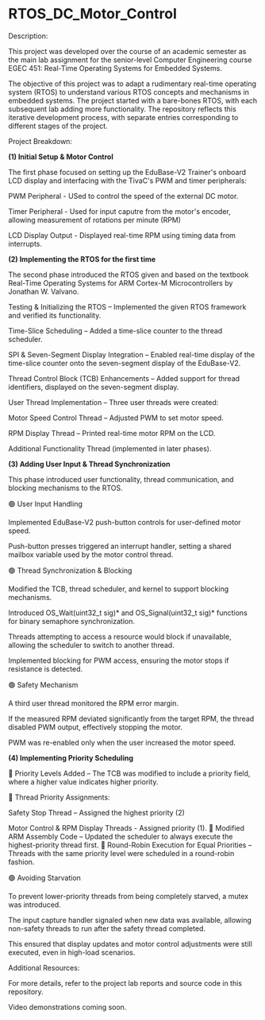 # RTOS_DC_Motor_Control

Description:

This project was developed over the course of an academic semester as the main lab assignment for the senior-level Computer Engineering course EGEC 451: Real-Time Operating Systems for Embedded Systems.

The objective of this project was to adapt a rudimentary real-time operating system (RTOS) to understand various RTOS concepts and mechanisms in embedded systems. The project started with a bare-bones RTOS, with each subsequent lab adding more functionality. The repository reflects this iterative development process, with separate entries corresponding to different stages of the project.

Project Breakdown:

**(1) Initial Setup & Motor Control**

The first phase focused on setting up the EduBase-V2 Trainer's onboard LCD display and interfacing with the TivaC's PWM and timer peripherals:

  PWM Peripheral - USed to control the speed of the external DC motor.

  Timer Peripheral - Used for input caputre from the motor's encoder, allowing measurement of rotations per minute (RPM)

  LCD Display Output - Displayed real-time RPM using timing data from interrupts.

**(2) Implementing the RTOS for the first time**

The second phase introduced the RTOS given and based on the textbook Real-Time Operating Systems for ARM Cortex-M Microcontrollers by Jonathan W. Valvano.

  Testing & Initializing the RTOS – Implemented the given RTOS framework and verified its functionality.

  Time-Slice Scheduling – Added a time-slice counter to the thread scheduler.

  SPI & Seven-Segment Display Integration – Enabled real-time display of the time-slice counter onto the seven-segment display of the EduBase-V2.

  Thread Control Block (TCB) Enhancements – Added support for thread identifiers, displayed on the seven-segment display.

User Thread Implementation – Three user threads were created:

  Motor Speed Control Thread – Adjusted PWM to set motor speed.

  RPM Display Thread – Printed real-time motor RPM on the LCD.

  Additional Functionality Thread (implemented in later phases).

**(3) Adding User Input & Thread Synchronization**

This phase introduced user functionality, thread communication, and blocking mechanisms to the RTOS.

🟢 User Input Handling

  Implemented EduBase-V2 push-button controls for user-defined motor speed.

  Push-button presses triggered an interrupt handler, setting a shared mailbox variable used by the motor control thread.

🟢 Thread Synchronization & Blocking

  Modified the TCB, thread scheduler, and kernel to support blocking mechanisms.

  Introduced OS_Wait(uint32_t sig)* and OS_Signal(uint32_t sig)* functions for binary semaphore synchronization.

  Threads attempting to access a resource would block if unavailable, allowing the scheduler to switch to another thread.

  Implemented blocking for PWM access, ensuring the motor stops if resistance is detected.

  🟢 Safety Mechanism

  A third user thread monitored the RPM error margin.

  If the measured RPM deviated significantly from the target RPM, the thread disabled PWM output, effectively stopping the motor.

  PWM was re-enabled only when the user increased the motor speed.

**(4) Implementing Priority Scheduling**

🔹 Priority Levels Added – The TCB was modified to include a priority field, where a higher value indicates higher priority.

🔹 Thread Priority Assignments:

  Safety Stop Thread – Assigned the highest priority (2)

Motor Control & RPM Display Threads - Assigned priority (1).
🔹 Modified ARM Assembly Code – Updated the scheduler to always execute the highest-priority thread first.
🔹 Round-Robin Execution for Equal Priorities – Threads with the same priority level were scheduled in a round-robin fashion.

🟢 Avoiding Starvation

  To prevent lower-priority threads from being completely starved, a mutex was introduced.

  The input capture handler signaled when new data was available, allowing non-safety threads to run after the safety thread completed.

  This ensured that display updates and motor control adjustments were still executed, even in high-load scenarios.

Additional Resources:

For more details, refer to the project lab reports and source code in this repository.

Video demonstrations coming soon.
